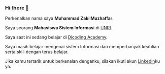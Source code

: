 ### Hi there 👋

<!--
**ZakiMuzhaffar/ZakiMuzhaffar** is a ✨ _special_ ✨ repository because its `README.md` (this file) appears on your GitHub profile.

Here are some ideas to get you started:

- 🔭 I’m currently working on ...
- 🌱 I’m currently learning ...
- 👯 I’m looking to collaborate on ...
- 🤔 I’m looking for help with ...
- 💬 Ask me about ...
- 📫 How to reach me: ...
- 😄 Pronouns: ...
- ⚡ Fun fact: ...
-->
Perkenalkan nama saya **Muhammad Zaki Muzhaffar**.<br>

Saya seorang **Mahasiswa Sistem Informasi** di [UNRI](https://unri.ac.id/).<br>

Saya saat ini sedang belajar di [Dicoding Academy](https://www.dicoding.com/).<br>

Saya masih belajar mengenai sistem Informasi dan memperbanyak keahlian serta skill dengan terus belajar.<br>

Jika kamu tertarik untuk berkenalan denganku, silakan ikuti akun [Linkedin](https://www.linkedin.com/in/zaki-muzhaffar-b818bb159/)ku ya.
